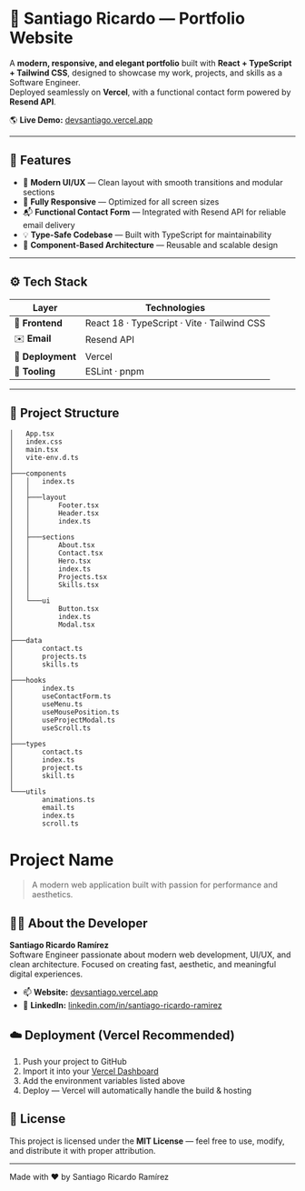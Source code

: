 # 🚀 Santiago Ricardo — Portfolio Website

A **modern, responsive, and elegant portfolio** built with **React + TypeScript + Tailwind CSS**, designed to showcase my work, projects, and skills as a Software Engineer.  
Deployed seamlessly on **Vercel**, with a functional contact form powered by **Resend API**.

🌎 **Live Demo:** [devsantiago.vercel.app](https://devsantiago.vercel.app/)

---

## 🧩 Features

- 🎨 **Modern UI/UX** — Clean layout with smooth transitions and modular sections  
- 📱 **Fully Responsive** — Optimized for all screen sizes  
- 📬 **Functional Contact Form** — Integrated with Resend API for reliable email delivery  
- 💡 **Type-Safe Codebase** — Built with TypeScript for maintainability  
- 🧱 **Component-Based Architecture** — Reusable and scalable design  

---

## ⚙️ Tech Stack

| Layer | Technologies |
|-------|---------------|
| 🧠 **Frontend** | React 18 · TypeScript · Vite · Tailwind CSS |
| ✉️ **Email** | Resend API |
| 🚀 **Deployment** | Vercel |
| 🧰 **Tooling** | ESLint · pnpm |

---

## 📂 Project Structure

```
│   App.tsx
│   index.css
│   main.tsx
│   vite-env.d.ts
│   
├───components
│   │   index.ts
│   │
│   ├───layout
│   │       Footer.tsx
│   │       Header.tsx
│   │       index.ts
│   │
│   ├───sections
│   │       About.tsx
│   │       Contact.tsx
│   │       Hero.tsx
│   │       index.ts
│   │       Projects.tsx
│   │       Skills.tsx
│   │
│   └───ui
│           Button.tsx
│           index.ts
│           Modal.tsx
│
├───data
│       contact.ts
│       projects.ts
│       skills.ts
│
├───hooks
│       index.ts
│       useContactForm.ts
│       useMenu.ts
│       useMousePosition.ts
│       useProjectModal.ts
│       useScroll.ts
│
├───types
│       contact.ts
│       index.ts
│       project.ts
│       skill.ts
│
└───utils
        animations.ts
        email.ts
        index.ts
        scroll.ts

```

# Project Name

> A modern web application built with passion for performance and aesthetics.

## 👨‍💻 About the Developer

**Santiago Ricardo Ramírez**  
Software Engineer passionate about modern web development, UI/UX, and clean architecture. Focused on creating fast, aesthetic, and meaningful digital experiences.

- 📫 **Website:** [devsantiago.vercel.app](https://devsantiago.vercel.app)
- 💼 **LinkedIn:** [linkedin.com/in/santiago-ricardo-ramirez](https://www.linkedin.com/in/santiago-ricardo-ramirez-0aab011b0/)

## ☁️ Deployment (Vercel Recommended)

1. Push your project to GitHub
2. Import it into your [Vercel Dashboard](https://vercel.com)
3. Add the environment variables listed above
4. Deploy — Vercel will automatically handle the build & hosting

## 🪪 License

This project is licensed under the **MIT License** — feel free to use, modify, and distribute it with proper attribution.

---

Made with ❤️ by Santiago Ricardo Ramírez

